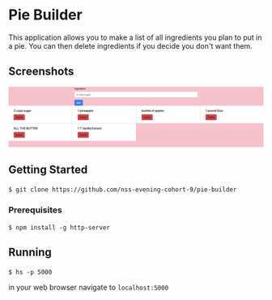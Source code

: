 # Pie Builder
This application allows you to make a list of all ingredients you plan to put in a pie.  You can then delete ingredients if you decide you don't want them.

## Screenshots
![Main View](https://raw.githubusercontent.com/nss-evening-cohort-9/pie-builder/master/screenshots/pie_builder.png)

## Getting Started
```
$ git clone https://github.com/nss-evening-cohort-9/pie-builder
```
### Prerequisites
```
$ npm install -g http-server
```
## Running
```
$ hs -p 5000
```

in your web browser navigate to `localhost:5000`